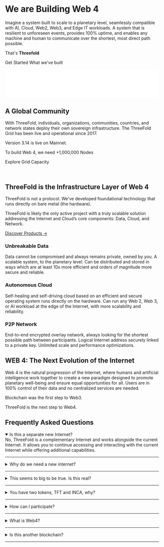 <link rel="stylesheet" href="https://cdn.jsdelivr.net/npm/@picocss/pico@2/css/pico.min.css">
<script src="/static/js/stats.js"></script>

# We are Building Web 4

Imagine a system built to scale to a planetary level, seamlessly compatible with AI, Cloud, Web2, Web3, and Edge IT workloads. A system that is resilient to unforeseen events, provides 100% uptime, and enables any machine and human to communicate over the shortest, most direct path possible.

That's **Threefold**

<a class="contrast" role="button">Get Started</a>
<a class="outline contrast" role="button">What we've built</a>

![Web 4.O Image](gif2.gif)

## A Global Community

With ThreeFold, individuals, organizations, communities, countries, and network states deploy their own sovereign infrastructure. The ThreeFold Grid has been live and operational since 2017.

Version 3.14 is live on Mainnet.

<stats-block>
  <stat-block title="CAPACITY" value="19,10 PB"></stat-block>
  <stat-block title="CORES" value="46,934"></stat-block>
  <stat-block title="NODES" value="1596"></stat-block>
  <stat-block title="Countries" value="40+"></stat-block>
</stats-block>

To build Web 4, we need +1,000,000 Nodes

<a class="contrast" role="button">Explore Grid Capacity</a>

<br/>

<section class="grid">
<div>

## ThreeFold is the Infrastructure Layer of Web 4 

ThreeFold is not a protocol. We’ve developed foundational technology that runs directly on bare metal (the hardware).

ThreeFold is likely the only active project with a truly scalable solution addressing the Internet and Cloud’s core components: Data, Cloud, and Network.

[Discover Products →]()

</div>
<div>

### Unbreakable Data

Data cannot be compromised and always remains private, owned by you. A scalable system, to the planetary level. Can be distributed and stored in ways which are at least 10x more efficient and orders of magnitude more secure and reliable.

### Autonomous Cloud

Self-healing and self-driving cloud based on an efficient and secure operating system runs directly on the hardware. Can run any Web 2, Web 3, or AI workload at the edge of the Internet, with more scalability and reliability.

### P2P Network

End-to-end encrypted overlay network, always looking for the shortest possible path between participants. Logical Internet address securely linked to a private key. Unlimited scale and performance optimizations.

</div>
</section>

## WEB 4: The Next Evolution of the Internet

Web 4 is the natural progression of the Internet, where humans and artificial intelligence work together to create a new paradigm designed to promote planetary well-being and ensure equal opportunities for all. Users are in 100% control of their data and no centralized services are needed.

Blockchain was the first step to Web3.

ThreeFold is the next step to Web4.

## Frequently Asked Questions

<details open>
  <summary>Is this a separate new Internet?</summary>
  No, ThreeFold is a complementary Internet and works alongside the current Internet. It allows you to continue accessing and interacting with the current Internet while offering additional capabilities.
</details>
<hr />

<details>
  <summary>Why do we need a new internet?</summary>  
  The Internet has become fragile and overly centralized. Issues like authenticity, privacy, security, and sustainability necessitate a fundamental new approach to rebuild its foundation. 
</details>
<hr />

<details>
  <summary>This seems to big to be true. Is this real?</summary>
  For over 30 years, we’ve worked toward this vision. ThreeFold is the culmination of our journey, offering a fully operational product and a growing community of users, farmers, and partners. This is real and we are here to stay.
</details>
<hr />

<details>
  <summary>You have two tokens, TFT and INCA, why?</summary>
  TFT is our token which was used to build generation 1, 2 and 3 of the ThreeFold Grid of capacity. TFT is the reward for our loyal community. There can never be more than 1 billion TFT. We are now building generation 4 of the ThreeFold Grid of capacity and we need a new token to build this new generation. There will never be more than 3 billion INCA. Our partners will start selling new ThreeFold Nodes end Nov 2024 with a new reward scheme and ready to grow to millions of nodes.
</details>
<hr />

<details>
  <summary>How can I participate?</summary>
  You can participate by becoming a farmer, a user, a partner or by developing a web4 app. Provide capacity to the ThreeFold Grid, Use capacity, build solutions, develop applications for Web4, and many more.
</details>
<hr />

<details>
  <summary>What is Web4?</summary>
  Web4 is our evolution towards a decentralized, user-controlled, and secure Internet that respects privacy and minimizes environmental impact.
</details>
<hr />

<details>
  <summary>Is this another blockchain?</summary>
  No, we are NOT blockchain. We are using our own technology: Zero State technology combined with Quantum Safe Internetworking.
</details>
<hr />